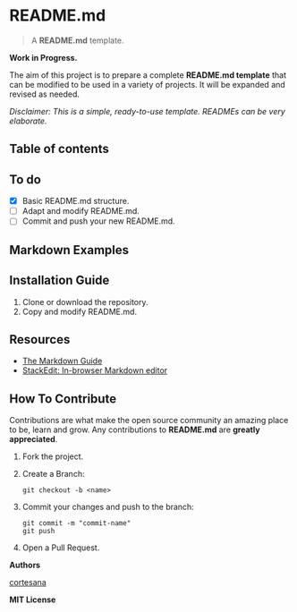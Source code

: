 # README.md

>  A **README.md** template.

**Work in Progress.**

The aim of this project is to prepare a complete **README.md template** that can be modified to be used in a variety of projects. It will be expanded and revised as needed.

*Disclaimer: This is a simple, ready-to-use template. READMEs can be very elaborate.*

## Table of contents

## To do

- [x] Basic README.md structure.
- [ ] Adapt and modify README.md.
- [ ] Commit and push your new README.md.

## Markdown Examples

## Installation Guide

1. Clone or download the repository.
2. Copy and modify README.md.

## Resources

- [The Markdown Guide]([https://www.markdownguide.org/](https://www.markdownguide.org/))
- [StackEdit: In-browser Markdown editor]([https://stackedit.io/](https://stackedit.io/))

## How To Contribute

Contributions are what make the open source community an amazing place to be, learn and grow. Any contributions to **README.md** are **greatly appreciated**.

1. Fork the project.
2. Create a Branch:
	```
	git checkout -b <name>
	```
3. Commit your changes and push to the branch:
	```
	git commit -m "commit-name"
	git push
	```

5. Open a Pull Request.

**Authors**

[cortesana](https://twitter.com/cortesana_dev)

**MIT License**